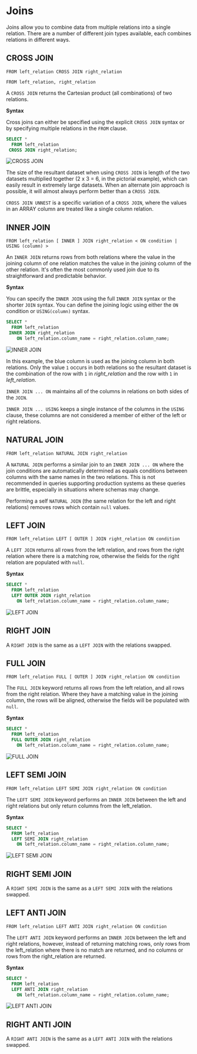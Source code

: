 # Joins

Joins allow you to combine data from multiple relations into a single relation. There are a number of different join types available, each combines relations in different ways.

## CROSS JOIN

~~~
FROM left_relation CROSS JOIN right_relation
~~~
~~~
FROM left_relation, right_relation
~~~

A `CROSS JOIN` returns the Cartesian product (all combinations) of two relations. 

**Syntax**

Cross joins can either be specified using the explicit `CROSS JOIN` syntax or by specifying multiple relations in the `FROM` clause.

~~~sql
SELECT *
  FROM left_relation
 CROSS JOIN right_relation;
~~~

![CROSS JOIN](cross-join.svg)

The size of the resultant dataset when using `CROSS JOIN` is length of the two datasets multiplied together (2 x 3 = 6, in the pictorial example), which can easily result in extremely large datasets. When an alternate join approach is possible, it will almost always perform better than a `CROSS JOIN`.

`CROSS JOIN UNNEST` is a specific variation of a `CROSS JOIN`, where the values in an ARRAY column are treated like a single column relation.

## INNER JOIN

~~~
FROM left_relation [ INNER ] JOIN right_relation < ON condition | USING (column) >
~~~

An `INNER JOIN` returns rows from both relations where the value in the joining column of one relation matches the value in the joining column of the other relation. It's often the most commonly used join due to its straightforward and predictable behavior.

**Syntax**

You can specify the `INNER JOIN` using the full `INNER JOIN` syntax or the shorter `JOIN` syntax. You can define the joining logic using either the `ON` condition or `USING(column)` syntax.

~~~sql
SELECT *
  FROM left_relation
 INNER JOIN right_relation
    ON left_relation.column_name = right_relation.column_name;
~~~

![INNER JOIN](inner-join.svg)

In this example, the blue column is used as the joining column in both relations. Only the value `1` occurs in both relations so the resultant dataset is the combination of the row with `1` in _right_relation_ and the row with `1` in _left_relation_.

`INNER JOIN ... ON` maintains all of the columns in relations on both sides of the `JOIN`.

`INNER JOIN ... USING` keeps a single instance of the columns in the `USING` clause, these columns are not considered a member of either of the left or right relations.

## NATURAL JOIN

~~~
FROM left_relation NATURAL JOIN right_relation
~~~

A `NATURAL JOIN` performs a similar join to an `INNER JOIN ... ON` where the join conditions are automatically determined as equals conditions between columns with the same names in the two relations. This is not recommended in queries supporting production systems as these queries are brittle, especially in situations where schemas may change.

Performing a self `NATURAL JOIN` (the same relation for the left and right relations) removes rows which contain `null` values.

## LEFT JOIN

~~~
FROM left_relation LEFT [ OUTER ] JOIN right_relation ON condition
~~~

A `LEFT JOIN` returns all rows from the left relation, and rows from the right relation where there is a matching row, otherwise the fields for the right relation are populated with `null`.

**Syntax**

~~~sql
SELECT *
  FROM left_relation
  LEFT OUTER JOIN right_relation
    ON left_relation.column_name = right_relation.column_name;
~~~

![LEFT JOIN](left-join.svg)

## RIGHT JOIN

A `RIGHT JOIN` is the same as a `LEFT JOIN` with the relations swapped.

## FULL JOIN

~~~
FROM left_relation FULL [ OUTER ] JOIN right_relation ON condition
~~~

The `FULL JOIN` keyword returns all rows from the left relation, and all rows from the right relation. Where they have a matching value in the joining column, the rows will be aligned, otherwise the fields will be populated with `null`.

**Syntax**

~~~sql
SELECT *
  FROM left_relation
  FULL OUTER JOIN right_relation
    ON left_relation.column_name = right_relation.column_name;
~~~

![FULL JOIN](full-join.svg)

## LEFT SEMI JOIN

~~~
FROM left_relation LEFT SEMI JOIN right_relation ON condition
~~~

The `LEFT SEMI JOIN` keyword performs an `INNER JOIN` between the left and right relations but only return columns from the left_relation.

**Syntax**

~~~sql
SELECT *
  FROM left_relation
  LEFT SEMI JOIN right_relation
    ON left_relation.column_name = right_relation.column_name;
~~~

![LEFT SEMI JOIN](left-semi-join.svg)

## RIGHT SEMI JOIN

A `RIGHT SEMI JOIN` is the same as a `LEFT SEMI JOIN` with the relations swapped.

## LEFT ANTI JOIN

~~~
FROM left_relation LEFT ANTI JOIN right_relation ON condition
~~~

The `LEFT ANTI JOIN` keyword performs an `INNER JOIN` between the left and right relations, however, instead of returning matching rows, only rows from the left_relation where there is no match are returned, and no columns or rows from the right_relation are returned.

**Syntax**

~~~sql
SELECT *
  FROM left_relation
  LEFT ANTI JOIN right_relation
    ON left_relation.column_name = right_relation.column_name;
~~~

![LEFT ANTI JOIN](left-anti-join.svg)

## RIGHT ANTI JOIN

A `RIGHT ANTI JOIN` is the same as a `LEFT ANTI JOIN` with the relations swapped.